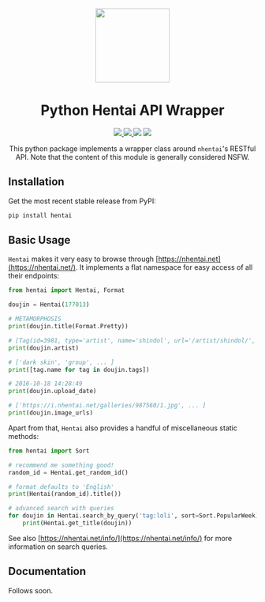 <div align="center">
  <img height="150" style="margin-top:15px" src="./docs/hentai.svg">
</div>

<h1 align="center">Python Hentai API Wrapper</h1>

<p align="center">
    <a href="https://github.com/hentai-chan/hentai/actions?query=workflow%3ACI">
        <img src="https://github.com/hentai-chan/hentai/workflows/CI/badge.svg">
    </a>
    <a href="https://pypi.org/project/hentai/">
        <img src="https://github.com/hentai-chan/hentai/workflows/PyPI/badge.svg">
    </a>
    <img src="https://img.shields.io/pypi/v/hentai?color=blue&label=Release">
    <a href="https://www.gnu.org/licenses/gpl-3.0.en.html">
        <img src="https://img.shields.io/badge/License-GPLv3-blue.svg">
    </a>
</p>

<p align="center">
This python package implements a wrapper class around <code>nhentai</code>'s
RESTful API. Note that the content of this module is generally considered NSFW.
</p>

## Installation

Get the most recent stable release from PyPI:

```bash
pip install hentai
```

## Basic Usage

`Hentai` makes it very easy to browse through [https://nhentai.net](https://nhentai.net/).
It implements a flat namespace for easy access of all their endpoints:

```python
from hentai import Hentai, Format

doujin = Hentai(177013)

# METAMORPHOSIS
print(doujin.title(Format.Pretty))

# [Tag(id=3981, type='artist', name='shindol', url='/artist/shindol/', count=279)]
print(doujin.artist)

# ['dark skin', 'group', ... ]
print([tag.name for tag in doujin.tags])

# 2016-10-18 14:28:49
print(doujin.upload_date)

# ['https://i.nhentai.net/galleries/987560/1.jpg', ... ]
print(doujin.image_urls)
```

Apart from that, `Hentai` also provides a handful of miscellaneous static methods:

```python
from hentai import Sort

# recommend me something good!
random_id = Hentai.get_random_id()

# format defaults to 'English'
print(Hentai(random_id).title())

# advanced search with queries
for doujin in Hentai.search_by_query('tag:loli', sort=Sort.PopularWeek):
    print(Hentai.get_title(doujin))
```

See also [https://nhentai.net/info/](https://nhentai.net/info/) for more information
on search queries.

## Documentation

Follows soon.

